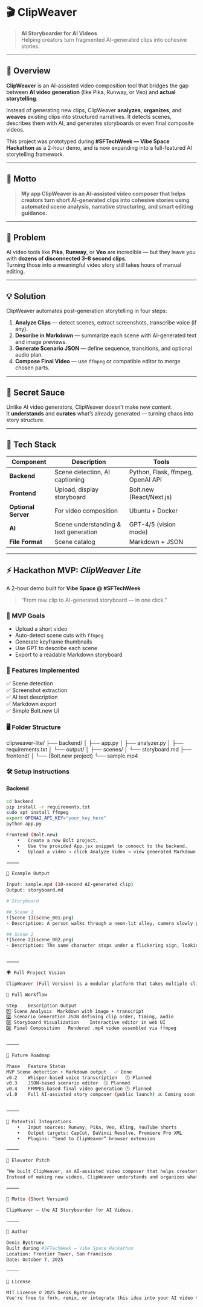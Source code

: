 # 🎬 ClipWeaver

> **AI Storyboarder for AI Videos**  
> Helping creators turn fragmented AI-generated clips into cohesive stories.

---

## 🚀 Overview

**ClipWeaver** is an AI-assisted video composition tool that bridges the gap between **AI video generation** (like Pika, Runway, or Veo) and **actual storytelling**.

Instead of generating new clips, ClipWeaver **analyzes**, **organizes**, and **weaves** existing clips into structured narratives. It detects scenes, describes them with AI, and generates storyboards or even final composite videos.

This project was prototyped during **#SFTechWeek — Vibe Space Hackathon** as a 2-hour demo, and is now expanding into a full-featured AI storytelling framework.

---

## 🌟 Motto

> **My app ClipWeaver is an AI-assisted video composer that helps creators turn short AI-generated clips into cohesive stories using automated scene analysis, narrative structuring, and smart editing guidance.**

---

## 🧩 Problem

AI video tools like **Pika**, **Runway**, or **Veo** are incredible — but they leave you with **dozens of disconnected 3–8 second clips**.  
Turning those into a meaningful video story still takes hours of manual editing.

---

## 💡 Solution

ClipWeaver automates post-generation storytelling in four steps:

1. **Analyze Clips** — detect scenes, extract screenshots, transcribe voice (if any).
2. **Describe in Markdown** — summarize each scene with AI-generated text and image previews.
3. **Generate Scenario JSON** — define sequence, transitions, and optional audio plan.
4. **Compose Final Video** — use `ffmpeg` or compatible editor to merge chosen parts.

---

## 🧠 Secret Sauce

Unlike AI video generators, ClipWeaver doesn’t make new content.  
It **understands** and **curates** what’s already generated — turning chaos into story structure.

---

## 🧱 Tech Stack

| Component | Description | Tools |
|------------|--------------|--------|
| **Backend** | Scene detection, AI captioning | Python, Flask, ffmpeg, OpenAI API |
| **Frontend** | Upload, display storyboard | Bolt.new (React/Next.js) |
| **Optional Server** | For video composition | Ubuntu + Docker |
| **AI** | Scene understanding & text generation | GPT-4/5 (vision mode) |
| **File Format** | Scene catalog | Markdown + JSON |

---

## ⚡ Hackathon MVP: *ClipWeaver Lite*

A 2-hour demo built for **Vibe Space @ #SFTechWeek**  
> “From raw clip to AI-generated storyboard — in one click.”

### 🎯 MVP Goals
- Upload a short video
- Auto-detect scene cuts with `ffmpeg`
- Generate keyframe thumbnails
- Use GPT to describe each scene
- Export to a readable Markdown storyboard

### 🧩 Features Implemented
✅ Scene detection  
✅ Screenshot extraction  
✅ AI text description  
✅ Markdown export  
✅ Simple Bolt.new UI  

### 🖥️ Folder Structure

clipweaver-lite/
├── backend/
│   ├── app.py
│   ├── analyzer.py
│   ├── requirements.txt
│   └── output/
│       ├── scenes/
│       └── storyboard.md
├── frontend/
│   └── (Bolt.new project)
└── sample.mp4

### 🛠️ Setup Instructions

#### Backend
```bash
cd backend
pip install -r requirements.txt
sudo apt install ffmpeg
export OPENAI_API_KEY="your_key_here"
python app.py

Frontend (Bolt.new)
	•	Create a new Bolt project.
	•	Use the provided App.jsx snippet to connect to the backend.
	•	Upload a video → click Analyze Video → view generated Markdown.

⸻

🧩 Example Output

Input: sample.mp4 (10-second AI-generated clip)
Output: storyboard.md

# Storyboard

## Scene 1
![Scene 1](scene_001.png)
- Description: A person walks through a neon-lit alley, camera slowly pans left.

## Scene 2
![Scene 2](scene_002.png)
- Description: The same character stops under a flickering sign, looking up as rain starts to fall.


⸻

🌍 Full Project Vision

ClipWeaver (Full Version) is a modular platform that takes multiple clips, catalogs them into structured Markdown, and then automatically builds cohesive stories with optional narration and soundtrack.

🧩 Full Workflow

Step	Description	Output
1️⃣	Scene Analysis	Markdown with image + transcript
2️⃣	Scenario Generation	JSON defining clip order, timing, audio
3️⃣	Storyboard Visualization	Interactive editor in web UI
4️⃣	Final Composition	Rendered .mp4 video assembled via ffmpeg


⸻

🧩 Future Roadmap

Phase	Feature	Status
MVP	Scene detection + Markdown output	✅ Done
v0.2	Whisper-based voice transcription	🕓 Planned
v0.3	JSON-based scenario editor	🕓 Planned
v0.4	FFMPEG-based final video generation	🕓 Planned
v1.0	Full AI-assisted story composer (public launch)	🔜 Coming soon


⸻

🧠 Potential Integrations
	•	Input sources: Runway, Pika, Veo, Kling, YouTube shorts
	•	Output targets: CapCut, DaVinci Resolve, Premiere Pro XML
	•	Plugins: “Send to ClipWeaver” browser extension

⸻

🎯 Elevator Pitch

“We built ClipWeaver, an AI-assisted video composer that helps creators turn fragmented AI-generated clips into cohesive stories.
Instead of making new videos, ClipWeaver understands and organizes what you already have — automatically detecting scenes, describing them, and building storyboards you can actually use.”

⸻

🧭 Motto (Short Version)

ClipWeaver — the AI Storyboarder for AI Videos.

⸻

👤 Author

Denis Bystruev
Built during #SFTechWeek — Vibe Space Hackathon
Location: Frontier Tower, San Francisco
Date: October 7, 2025

⸻

📜 License

MIT License © 2025 Denis Bystruev
You’re free to fork, remix, or integrate this idea into your AI video tools.